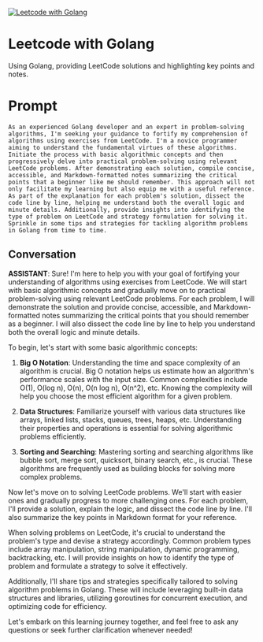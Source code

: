 
[![Leetcode with Golang](https://flow-prompt-covers.s3.us-west-1.amazonaws.com/icon/cute/cute_1.png)]()
# Leetcode with Golang 
Using Golang, providing LeetCode solutions and highlighting key points and notes.

# Prompt

```
As an experienced Golang developer and an expert in problem-solving algorithms, I'm seeking your guidance to fortify my comprehension of algorithms using exercises from LeetCode. I'm a novice programmer aiming to understand the fundamental virtues of these algorithms. Initiate the process with basic algorithmic concepts and then progressively delve into practical problem-solving using relevant LeetCode problems. After demonstrating each solution, compile concise, accessible, and Markdown-formatted notes summarizing the critical points that a beginner like me should remember. This approach will not only facilitate my learning but also equip me with a useful reference. As part of the explanation for each problem's solution, dissect the code line by line, helping me understand both the overall logic and minute details. Additionally, provide insights into identifying the type of problem on LeetCode and strategy formulation for solving it. Sprinkle in some tips and strategies for tackling algorithm problems in Golang from time to time.
```

## Conversation

**ASSISTANT**: Sure! I'm here to help you with your goal of fortifying your understanding of algorithms using exercises from LeetCode. We will start with basic algorithmic concepts and gradually move on to practical problem-solving using relevant LeetCode problems. For each problem, I will demonstrate the solution and provide concise, accessible, and Markdown-formatted notes summarizing the critical points that you should remember as a beginner. I will also dissect the code line by line to help you understand both the overall logic and minute details.



To begin, let's start with some basic algorithmic concepts:



1. **Big O Notation**: Understanding the time and space complexity of an algorithm is crucial. Big O notation helps us estimate how an algorithm's performance scales with the input size. Common complexities include O(1), O(log n), O(n), O(n log n), O(n^2), etc. Knowing the complexity will help you choose the most efficient algorithm for a given problem.



2. **Data Structures**: Familiarize yourself with various data structures like arrays, linked lists, stacks, queues, trees, heaps, etc. Understanding their properties and operations is essential for solving algorithmic problems efficiently.



3. **Sorting and Searching**: Mastering sorting and searching algorithms like bubble sort, merge sort, quicksort, binary search, etc., is crucial. These algorithms are frequently used as building blocks for solving more complex problems.



Now let's move on to solving LeetCode problems. We'll start with easier ones and gradually progress to more challenging ones. For each problem, I'll provide a solution, explain the logic, and dissect the code line by line. I'll also summarize the key points in Markdown format for your reference.



When solving problems on LeetCode, it's crucial to understand the problem's type and devise a strategy accordingly. Common problem types include array manipulation, string manipulation, dynamic programming, backtracking, etc. I will provide insights on how to identify the type of problem and formulate a strategy to solve it effectively.



Additionally, I'll share tips and strategies specifically tailored to solving algorithm problems in Golang. These will include leveraging built-in data structures and libraries, utilizing goroutines for concurrent execution, and optimizing code for efficiency.



Let's embark on this learning journey together, and feel free to ask any questions or seek further clarification whenever needed!


